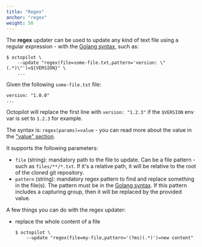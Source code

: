 ```yaml
---
title: "Regex"
anchor: "regex"
weight: 50
---
```


The **regex** updater can be used to update any kind of text file using a regular expression - with the [Golang syntax](https://golang.org/pkg/regexp/syntax/), such as:

```
$ octopilot \
    --update "regex(file=some-file.txt,pattern='version: \"(.*)\"')=${VERSION}" \
    ...
```

Given the following `some-file.txt` file:

```
version: "1.0.0"
...
```

Octopilot will replace the first line with `version: "1.2.3"` if the `$VERSION` env var is set to `1.2.3` for example.

The syntax is: `regex(params)=value` - you can read more about the value in the ["value" section](#value).

It supports the following parameters:

- `file` (string): mandatory path to the file to update. Can be a file pattern - such as `files/**/*.txt`. If it's a relative path, it will be relative to the root of the cloned git repository.
- `pattern` (string): mandatory regex pattern to find and replace something in the file(s). The pattern must be in the [Golang syntax](https://golang.org/pkg/regexp/syntax/). If this pattern includes a capturing group, then it will be replaced by the provided value.

A few things you can do with the regex updater:

- replace the whole content of a file
    ```
    $ octopilot \
        --update "regex(file=my-file,pattern='(?ms)(.*)')=new content" 
    ```
